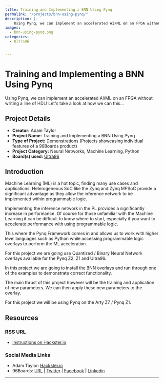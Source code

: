 ```yaml
---
title: Training and Implementing a BNN Using Pynq
permalink: "/projects/bnn-using-pynq/"
description: |-
    Using Pynq, we can implement an accelerated AI/ML on an FPGA without writing a line of HDL! Let's take a look at how we can this...
images:
  - bnn-using-pynq.png
categories:
  - Ultra96


---
```

# Training and Implementing a BNN Using Pynq


Using Pynq, we can implement an accelerated AI/ML on an FPGA without writing a line of HDL! Let's take a look at how we can this...

## Project Details

- **Creator:** Adam Taylor
- **Project Name:** Training and Implementing a BNN Using Pynq
- **Type of Project:** Demonstrations (Projects showcasing individual features of a 96Boards product)
- **Project Category:** Neural Networks, Machine Learning, Python
- **Board(s) used:** [Ultra96](/product/ultra96/)


## Introduction

Machine Learning (ML) is a hot topic, finding many use cases and applications. Heterogeneous SoC like the Zynq and Zynq MPSoC provide a significant advantage as they allow the inference network to be implemented within programmable logic.

Implementing the inference network in the PL provides a significantly increase in performance. Of course for those unfamiliar with the Machine Learning it can be difficult to know where to start, especially if you want to accelerate performance with using programmable logic.

This where the Pynq Framework comes in and allows us to work with higher level languages such as Python while accessing programmable logic overlays to perform the ML acceleration.

For this project we are going use Quantized / Binary Neural Network overlays available for the Pynq Z2, Z1 and Ultra96.

In this project we are going to install the BNN overlays and run through one of the examples to demonstrate correct functionality.

The main thrust of this project however will be the training and application of new parameters. We can then apply these new parameters to the overlay.

For this project we will be using Pynq on the Arty Z7 / Pynq Z1.

## Resources

### RSS URL

- [Instructions on Hackster.io](https://www.hackster.io/adam-taylor/training-implementing-a-bnn-using-pynq-1210b9)

### Social Media Links

- Adam Taylor: [Hackster.io](https://www.hackster.io/adam-taylor)
- 96Boards: [URL](https://www.96boards.org/) &#124; [Twitter](https://twitter.com/96boards) &#124; [Facebook](https://www.facebook.com/96Boards) &#124; [Linkedin](https://www.linkedin.com/company/{{site.linkedin_username}}/)



***
